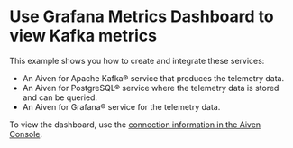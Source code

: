 # Use Grafana Metrics Dashboard to view Kafka metrics

This example shows you how to create and integrate these services:

* An Aiven for Apache Kafka® service that produces the telemetry data.
* An Aiven for PostgreSQL® service where the telemetry data is stored and can be queried.
* An Aiven for Grafana® service for the telemetry data.

To view the dashboard, use the
[connection information in the Aiven Console](https://aiven.io/docs/products/grafana/howto/log-in).
